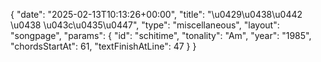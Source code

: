 {
    "date": "2025-02-13T10:13:26+00:00",
    "title": "\u0429\u0438\u0442 \u0438 \u043c\u0435\u0447",
    "type": "miscellaneous",
    "layout": "songpage",
    "params": {
        "id": "schitime",
        "tonality": "Am",
        "year": "1985",
        "chordsStartAt": 61,
        "textFinishAtLine": 47
    }
}